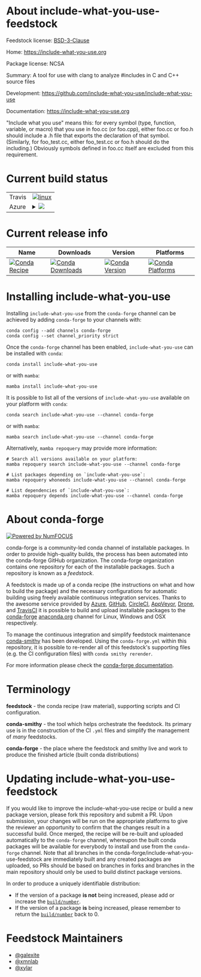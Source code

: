 About include-what-you-use-feedstock
====================================

Feedstock license: [BSD-3-Clause](https://github.com/conda-forge/include-what-you-use-feedstock/blob/main/LICENSE.txt)

Home: https://include-what-you-use.org

Package license: NCSA

Summary: A tool for use with clang to analyze #includes in C and C++ source files

Development: https://github.com/include-what-you-use/include-what-you-use

Documentation: https://include-what-you-use.org

"Include what you use" means this: for every symbol (type, function, variable, or macro)
that you use in foo.cc (or foo.cpp), either foo.cc or foo.h should include a .h file that
exports the declaration of that symbol. (Similarly, for foo_test.cc, either foo_test.cc or foo.h
should do the including.) Obviously symbols defined in foo.cc itself are excluded from this requirement.


Current build status
====================


<table><tr>
    <td>Travis</td>
    <td>
      <a href="https://app.travis-ci.com/conda-forge/include-what-you-use-feedstock">
        <img alt="linux" src="https://img.shields.io/travis/com/conda-forge/include-what-you-use-feedstock/main.svg?label=Linux">
      </a>
    </td>
  </tr>
    
  <tr>
    <td>Azure</td>
    <td>
      <details>
        <summary>
          <a href="https://dev.azure.com/conda-forge/feedstock-builds/_build/latest?definitionId=16079&branchName=main">
            <img src="https://dev.azure.com/conda-forge/feedstock-builds/_apis/build/status/include-what-you-use-feedstock?branchName=main">
          </a>
        </summary>
        <table>
          <thead><tr><th>Variant</th><th>Status</th></tr></thead>
          <tbody><tr>
              <td>linux_64</td>
              <td>
                <a href="https://dev.azure.com/conda-forge/feedstock-builds/_build/latest?definitionId=16079&branchName=main">
                  <img src="https://dev.azure.com/conda-forge/feedstock-builds/_apis/build/status/include-what-you-use-feedstock?branchName=main&jobName=linux&configuration=linux%20linux_64_" alt="variant">
                </a>
              </td>
            </tr><tr>
              <td>linux_aarch64</td>
              <td>
                <a href="https://dev.azure.com/conda-forge/feedstock-builds/_build/latest?definitionId=16079&branchName=main">
                  <img src="https://dev.azure.com/conda-forge/feedstock-builds/_apis/build/status/include-what-you-use-feedstock?branchName=main&jobName=linux&configuration=linux%20linux_aarch64_" alt="variant">
                </a>
              </td>
            </tr><tr>
              <td>osx_64</td>
              <td>
                <a href="https://dev.azure.com/conda-forge/feedstock-builds/_build/latest?definitionId=16079&branchName=main">
                  <img src="https://dev.azure.com/conda-forge/feedstock-builds/_apis/build/status/include-what-you-use-feedstock?branchName=main&jobName=osx&configuration=osx%20osx_64_" alt="variant">
                </a>
              </td>
            </tr><tr>
              <td>osx_arm64</td>
              <td>
                <a href="https://dev.azure.com/conda-forge/feedstock-builds/_build/latest?definitionId=16079&branchName=main">
                  <img src="https://dev.azure.com/conda-forge/feedstock-builds/_apis/build/status/include-what-you-use-feedstock?branchName=main&jobName=osx&configuration=osx%20osx_arm64_" alt="variant">
                </a>
              </td>
            </tr><tr>
              <td>win_64</td>
              <td>
                <a href="https://dev.azure.com/conda-forge/feedstock-builds/_build/latest?definitionId=16079&branchName=main">
                  <img src="https://dev.azure.com/conda-forge/feedstock-builds/_apis/build/status/include-what-you-use-feedstock?branchName=main&jobName=win&configuration=win%20win_64_" alt="variant">
                </a>
              </td>
            </tr>
          </tbody>
        </table>
      </details>
    </td>
  </tr>
</table>

Current release info
====================

| Name | Downloads | Version | Platforms |
| --- | --- | --- | --- |
| [![Conda Recipe](https://img.shields.io/badge/recipe-include--what--you--use-green.svg)](https://anaconda.org/conda-forge/include-what-you-use) | [![Conda Downloads](https://img.shields.io/conda/dn/conda-forge/include-what-you-use.svg)](https://anaconda.org/conda-forge/include-what-you-use) | [![Conda Version](https://img.shields.io/conda/vn/conda-forge/include-what-you-use.svg)](https://anaconda.org/conda-forge/include-what-you-use) | [![Conda Platforms](https://img.shields.io/conda/pn/conda-forge/include-what-you-use.svg)](https://anaconda.org/conda-forge/include-what-you-use) |

Installing include-what-you-use
===============================

Installing `include-what-you-use` from the `conda-forge` channel can be achieved by adding `conda-forge` to your channels with:

```
conda config --add channels conda-forge
conda config --set channel_priority strict
```

Once the `conda-forge` channel has been enabled, `include-what-you-use` can be installed with `conda`:

```
conda install include-what-you-use
```

or with `mamba`:

```
mamba install include-what-you-use
```

It is possible to list all of the versions of `include-what-you-use` available on your platform with `conda`:

```
conda search include-what-you-use --channel conda-forge
```

or with `mamba`:

```
mamba search include-what-you-use --channel conda-forge
```

Alternatively, `mamba repoquery` may provide more information:

```
# Search all versions available on your platform:
mamba repoquery search include-what-you-use --channel conda-forge

# List packages depending on `include-what-you-use`:
mamba repoquery whoneeds include-what-you-use --channel conda-forge

# List dependencies of `include-what-you-use`:
mamba repoquery depends include-what-you-use --channel conda-forge
```


About conda-forge
=================

[![Powered by
NumFOCUS](https://img.shields.io/badge/powered%20by-NumFOCUS-orange.svg?style=flat&colorA=E1523D&colorB=007D8A)](https://numfocus.org)

conda-forge is a community-led conda channel of installable packages.
In order to provide high-quality builds, the process has been automated into the
conda-forge GitHub organization. The conda-forge organization contains one repository
for each of the installable packages. Such a repository is known as a *feedstock*.

A feedstock is made up of a conda recipe (the instructions on what and how to build
the package) and the necessary configurations for automatic building using freely
available continuous integration services. Thanks to the awesome service provided by
[Azure](https://azure.microsoft.com/en-us/services/devops/), [GitHub](https://github.com/),
[CircleCI](https://circleci.com/), [AppVeyor](https://www.appveyor.com/),
[Drone](https://cloud.drone.io/welcome), and [TravisCI](https://travis-ci.com/)
it is possible to build and upload installable packages to the
[conda-forge](https://anaconda.org/conda-forge) [anaconda.org](https://anaconda.org/)
channel for Linux, Windows and OSX respectively.

To manage the continuous integration and simplify feedstock maintenance
[conda-smithy](https://github.com/conda-forge/conda-smithy) has been developed.
Using the ``conda-forge.yml`` within this repository, it is possible to re-render all of
this feedstock's supporting files (e.g. the CI configuration files) with ``conda smithy rerender``.

For more information please check the [conda-forge documentation](https://conda-forge.org/docs/).

Terminology
===========

**feedstock** - the conda recipe (raw material), supporting scripts and CI configuration.

**conda-smithy** - the tool which helps orchestrate the feedstock.
                   Its primary use is in the construction of the CI ``.yml`` files
                   and simplify the management of *many* feedstocks.

**conda-forge** - the place where the feedstock and smithy live and work to
                  produce the finished article (built conda distributions)


Updating include-what-you-use-feedstock
=======================================

If you would like to improve the include-what-you-use recipe or build a new
package version, please fork this repository and submit a PR. Upon submission,
your changes will be run on the appropriate platforms to give the reviewer an
opportunity to confirm that the changes result in a successful build. Once
merged, the recipe will be re-built and uploaded automatically to the
`conda-forge` channel, whereupon the built conda packages will be available for
everybody to install and use from the `conda-forge` channel.
Note that all branches in the conda-forge/include-what-you-use-feedstock are
immediately built and any created packages are uploaded, so PRs should be based
on branches in forks and branches in the main repository should only be used to
build distinct package versions.

In order to produce a uniquely identifiable distribution:
 * If the version of a package **is not** being increased, please add or increase
   the [``build/number``](https://docs.conda.io/projects/conda-build/en/latest/resources/define-metadata.html#build-number-and-string).
 * If the version of a package **is** being increased, please remember to return
   the [``build/number``](https://docs.conda.io/projects/conda-build/en/latest/resources/define-metadata.html#build-number-and-string)
   back to 0.

Feedstock Maintainers
=====================

* [@galexite](https://github.com/galexite/)
* [@xmnlab](https://github.com/xmnlab/)
* [@xylar](https://github.com/xylar/)


